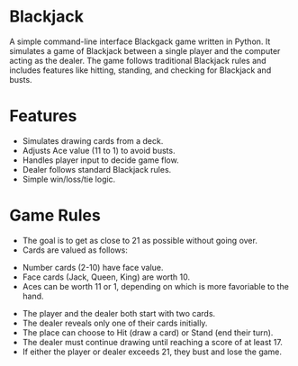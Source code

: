 # Blackjack

A simple command-line interface Blackgack game written in Python. It simulates a game of Blackjack between a single player and the computer acting as the dealer. The game follows traditional Blackjack rules and includes features like hitting, standing, and checking for Blackjack and busts.

# Features

- Simulates drawing cards from a deck.
- Adjusts Ace value (11 to 1) to avoid busts.
- Handles player input to decide game flow.
- Dealer follows standard Blackjack rules.
- Simple win/loss/tie logic.

# Game Rules

- The goal is to get as close to 21 as possible without going over.
- Cards are valued as follows:
*   Number cards (2-10) have face value.
*   Face cards (Jack, Queen, King) are worth 10.
*   Aces can be worth 11 or 1, depending on which is more favoriable to the hand.
- The player and the dealer both start with two cards.
- The dealer reveals only one of their cards initially.
- The place can choose to Hit (draw a card) or Stand (end their turn).
- The dealer must continue drawing until reaching a score of at least 17.
- If either the player or dealer exceeds 21, they bust and lose the game.
